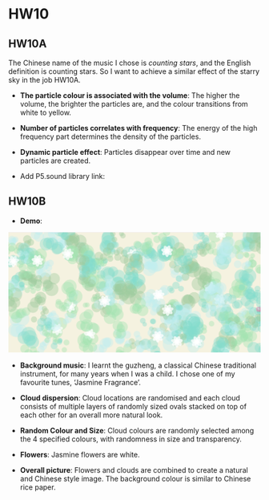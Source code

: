 # HW10
## HW10A
The Chinese name of the music I chose is *counting stars*, and the English definition is counting stars. 
So I want to achieve a similar effect of the starry sky in the job HW10A.

- **The particle colour is associated with the volume**:
The higher the volume, the brighter the particles are, and the colour transitions from white to yellow.

- **Number of particles correlates with frequency**:
The energy of the high frequency part determines the density of the particles.

- **Dynamic particle effect**:
Particles disappear over time and new particles are created.

- Add P5.sound library link:
<script src="https://cdn.jsdelivr.net/npm/p5@1.7.0/lib/addons/p5.sound.js"></script>


## HW10B
- **Demo**:

![jasminedemo](image.png)

- **Background music**: I learnt the guzheng, a classical Chinese traditional instrument, for many years when I was a child. I chose one of my favourite tunes, ‘Jasmine Fragrance’.

- **Cloud dispersion**:
Cloud locations are randomised and each cloud consists of multiple layers of randomly sized ovals stacked on top of each other for an overall more natural look.

- **Random Colour and Size**:
Cloud colours are randomly selected among the 4 specified colours, with randomness in size and transparency.

- **Flowers**:
Jasmine flowers are white.

- **Overall picture**:
Flowers and clouds are combined to create a natural and Chinese style image. The background colour is similar to Chinese rice paper.
